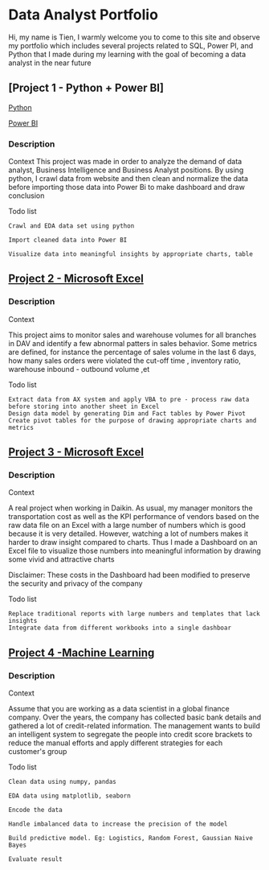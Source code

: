 # Data Analyst Portfolio
Hi, my name is Tien, I warmly welcome you to come to this site and observe my portfolio which includes several projects  related to SQL, Power PI, and Python that I made during my learning with the goal of becoming a data analyst in the near future 

## [Project 1 - Python + Power BI] 
[Python](https://github.com/minhtien221197/data-analyst-portfolio/blob/project-1/CRAWL%20AND%20PRE%20PROCESSING%20DATA%20FROM%20CAREERVIET%20WEBSITE.ipynb)

[Power BI](https://github.com/minhtien221197/data-analyst-portfolio/blob/project-1/JOB%20MARKET%20ANALYST.pbix)
### Description

Context
This project was made in order to analyze the demand of data analyst, Business Intelligence and Business Analyst positions. By using python, I crawl data from website and then clean and normalize the data before importing those data into Power Bi to make dashboard and draw conclusion

Todo list

    Crawl and EDA data set using python

    Import cleaned data into Power BI
  
    Visualize data into meaningful insights by appropriate charts, table

## [Project 2 - Microsoft Excel](https://github.com/minhtien221197/data-analyst-portfolio/blob/main/Dashboard%20-%20DAV%20Transportation%20Cost.xlsm)
### Description
Context

This project aims to monitor sales and warehouse volumes for all branches in DAV and identify a few abnormal patters in sales behavior. Some metrics are defined, for instance the percentage of sales volume in the last 6 days, how many sales orders were violated the cut-off time , inventory ratio, warehouse inbound  - outbound volume ,et

Todo list

    Extract data from AX system and apply VBA to pre - process raw data before storing into another sheet in Excel
    Design data model by generating Dim and Fact tables by Power Pivot
    Create pivot tables for the purpose of drawing appropriate charts and metrics


## [Project 3 - Microsoft Excel](https://github.com/minhtien221197/data-analyst-portfolio/blob/main/Dashboard%20-%20DAV%20Transportation%20Cost.xlsm)
### Description
Context

A real project when working in Daikin. As usual, my manager monitors the transportation cost as well as the KPI performance of vendors based on the raw data file on an Excel with a large number of numbers which is good because it is very detailed. However, watching a lot of numbers makes it harder to draw insight compared to charts. Thus I made a Dashboard on an Excel file to visualize those numbers into meaningful information by drawing some vivid and attractive charts

Disclaimer: These costs in the Dashboard had been modified to preserve  the security and privacy of the company

Todo list

    Replace traditional reports with large numbers and templates that lack insights  
    Integrate data from different workbooks into a single dashboar


## [Project 4 -Machine Learning](https://github.com/minhtien221197/data-analyst-portfolio/blob/main/CREDIT%20SCORE%20CLASSIFICATION%20(1).ipynb)
### Description
Context

Assume that you are working as a data scientist in a global finance company. Over the years, the company has collected basic bank details and gathered a lot of credit-related information. The management wants to build an intelligent system to segregate the people into credit score brackets to reduce the manual efforts and apply different strategies for each customer's group


Todo list

    Clean data using numpy, pandas

    EDA data using matplotlib, seaborn

    Encode the data

    Handle imbalanced data to increase the precision of the model

    Build predictive model. Eg: Logistics, Random Forest, Gaussian Naive Bayes

    Evaluate result

